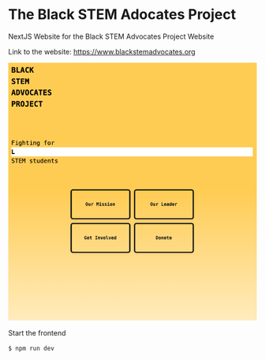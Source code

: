 # The Black STEM Adocates Project

NextJS Website for the Black STEM Advocates Project Website

Link to the website: https://www.blackstemadvocates.org

![Screenshot](Demo.png)

Start the frontend
```
$ npm run dev
```